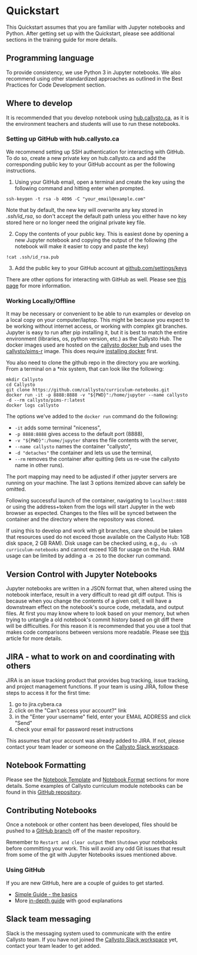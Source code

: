 # Quickstart

This Quickstart assumes that you are familiar with Jupyter notebooks and Python. After getting set up with the Quickstart, please see additional sections in the training guide for more details.

## Programming language
To provide consistency, we use Python 3 in Jupyter notebooks. We also recommend using other standardized approaches as outlined in the Best Practices for Code Development section.

## Where to develop
It is recommended that you develop notebook using [hub.callysto.ca](https://hub.callysto.ca), as it is the environment teachers and students will use to run these notebooks.

### Setting up GitHub with hub.callysto.ca
We recommend setting up SSH authentication for interacting with GitHub. To do so, create a new private key on hub.callysto.ca and add the corresponding public key to your GitHub account as per the following instructions.

1. Using your GitHub email, open a terminal and create the key using the following command and hitting enter when prompted.
```
ssh-keygen -t rsa -b 4096 -C "your_email@example.com"
```
Note that by default, the new key will overwrite any key stored in *.ssh/id_rsa*, so don't accept the default path unless you either have no key stored here or no longer need the original private key file.

2. Copy the contents of your public key. This is easiest done by opening a new Jupyter notebook and copying the output of the following (the notebook will make it easier to copy and paste the key)
```
!cat .ssh/id_rsa.pub
```
3. Add the public key to your GitHub account at [github.com/settings/keys](https://github.com/settings/keys)  

There are other options for interacting with GitHub as well. Please see [this page](https://developer.github.com/v3/guides/managing-deploy-keys/) for more information.

### Working Locally/Offline
It may be necessary or convenient to be able to run examples or develop on a local copy on your computer/laptop. This might be because you expect to be working without internet access, 
or working with complex git branches. Jupyter is easy to run after pip installing it, but it is best to match the entire environment (libraries, os, python version, etc.) 
as the Callysto Hub. The docker images used are hosted on the [callysto docker hub](https://hub.docker.com/u/callysto) and uses the [callysto/pims-r](https://hub.docker.com/r/callysto/pims-r/tags) 
image. This does require [installing docker](https://docs.docker.com/get-docker/) first. 

You also need to clone the github repo in the directory you are working. From a terminal on a *nix system, that can look like the following:
```
mkdir Callysto
cd Callysto
git clone https://github.com/callysto/curriculum-notebooks.git
docker run -it -p 8888:8888 -v "${PWD}":/home/jupyter --name callysto -d --rm callysto/pims-r:latest
docker logs callysto
```
The options we've added to the `docker run` command do the following:
 - `-it` adds some terminal "niceness", 
 - `-p 8888:8888` gives access to the default port (8888),
 - `-v "${PWD}":/home/jupyter` shares the file contents with the server,
 - `--name callysto` names the container "callysto",
 - `-d "detaches"` the container and lets us use the terminal,
 - `--rm` removes the container after quitting (lets us re-use the callysto name in other runs).

The port mapping may need to be adjusted if other jupyter servers are running on 
your machine. The last 3 options itemized above can safely be omitted.

Following successful launch of the container, navigating to `localhost:8888` or using the
address+token from the logs will start Jupyter in the web browser as expected. Changes
to the files will be synced between the container and the directory where the repository was 
cloned. 

If using this to develop and work with git branches, 
care should be taken that resources used do not exceed 
those available on the Callysto Hub: 1GB disk space, 2 GB RAM). 
Disk usage can be checked using, e.g., `du -sh curriculum-notebooks` and cannot exceed 1GB for 
usage on the Hub. RAM usage can be limited by adding a `-m 2G` to the docker 
run command. 

## Version Control with Jupyter Notebooks
Jupyter notebooks are written in a JSON format that, when altered using the notebook interface, result in a very difficult to read git diff output. This is because when you change the contents of a given cell, it will have a downstream effect on the notebook's source code, metadata, and output files. At first you may know where to look based on your memory, but when trying to untangle a old notebook's commit history based on git diff there will be difficulties. For this reason it is recommended that you use a tool that makes code comparisons between versions more readable. Please see [this](https://nextjournal.com/schmudde/how-to-version-control-jupyter) article for more details.

## JIRA - what to work on and coordinating with others
JIRA is an issue tracking product that provides bug tracking, issue tracking, and project management functions. If your team is using JIRA, follow these steps to access it for the first time:  
1. go to jira.cybera.ca  
2. click on the "Can't access your account?" link  
3. in the "Enter your username" field, enter your EMAIL ADDRESS and click "Send"  
4. check your email for password reset instructions

This assumes that your account was already added to JIRA. If not, please contact your team leader or someone on the [Callysto Slack workspace](https://callysto.slack.com).

## Notebook Formatting
Please see the [Notebook Template](notebook_template.md) and [Notebook Format](NotebookFormat.md) sections for more details. Some examples of Callysto curriculum module notebooks can be found in this [GitHub repository](https://github.com/callysto/curriculum-notebooks).

## Contributing Notebooks
Once a notebook or other content has been developed, files should be pushed to a [GitHub branch](https://help.github.com/en/github/collaborating-with-issues-and-pull-requests/creating-and-deleting-branches-within-your-repository) off of the master repository.

Remember to `Restart and clear output` then `Shutdown` your notebooks before committing your work. This will avoid any odd Git issues that result from some of the git with Jupyter Notebooks issues mentioned above.  

### Using GitHub
If you are new GitHub, here are a couple of guides to get started.

* [Simple Guide - the basics](http://rogerdudler.github.io/git-guide/)
* More [in-depth guide](https://www.atlassian.com/git/tutorials/what-is-version-control) with good explanations

## Slack team messaging
Slack is the messaging system used to communicate with the entire Callysto team. If you have not joined the [Callysto Slack workspace](https://callysto.slack.com) yet, contact your team leader to get added.
